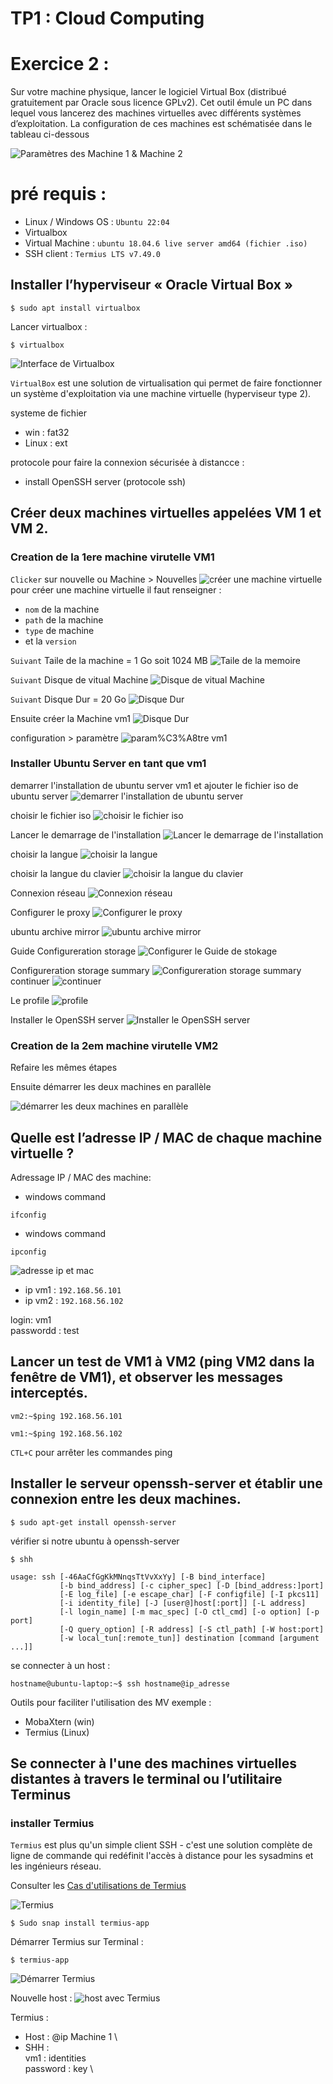 # TP1 : Cloud Computing

# Exercice 2 :
Sur votre machine physique, lancer le logiciel Virtual Box (distribué gratuitement par Oracle
sous licence GPLv2). Cet outil émule un PC dans lequel vous lancerez des machines virtuelles
avec différents systèmes d’exploitation. La configuration de ces machines est schématisée
dans le tableau ci-dessous

![Paramètres des Machine 1 & Machine 2](./rsc/configMachines.png)

# pré requis :
* Linux / Windows OS  : `Ubuntu 22:04`
* Virtualbox 
* Virtual Machine : `ubuntu 18.04.6 live server amd64 (fichier .iso)`
* SSH client :  `Termius LTS v7.49.0`
## Installer l’hyperviseur « Oracle Virtual Box »
```
$ sudo apt install virtualbox
```
Lancer virtualbox :
```
$ virtualbox
```
![Interface de Virtualbox](./rsc/interface_Virtualbox.png)

`VirtualBox` est une solution de virtualisation qui permet de faire
fonctionner un système d'exploitation via une machine virtuelle
(hyperviseur type 2).

systeme de fichier 
* win  :  fat32
* Linux : ext

 protocole pour faire la connexion sécurisée à distancce : 
* install OpenSSH server (protocole ssh)
## Créer deux machines virtuelles appelées VM 1 et VM 2.

### Creation de la 1ere machine virutelle VM1

`Clicker` sur nouvelle  ou Machine > Nouvelles
![![créer une machine virtuelle](./rsc/creer_une_machine_virtuelle.png)
](./rsc/creer_une_machine_virtuelle.png)
pour créer une machine virtuelle il faut renseigner  : 
* `nom` de la machine 
* `path` de la machine
* `type` de machine
* et la `version` 

`Suivant` Taile de la machine = 1 Go soit 1024 MB
![Taile de la memoire](./rsc/Taile_de_la_memoire.png)

`Suivant` Disque de vitual Machine 
![Disque de vitual Machine](./rsc/Disque_Dur_virtuel.png)

`Suivant` Disque Dur  = 20 Go
![Disque Dur](./rsc/Disk_Dur.png)

Ensuite créer la Machine vm1
![Disque Dur](./rsc/vm1_creer.png)

configuration > paramètre 
![param%C3%A8tre vm1](./rsc/param%C3%A8tre_vm1.png)

### Installer Ubuntu Server en tant que vm1
demarrer l'installation de ubuntu server vm1
et ajouter le fichier iso de ubuntu server
![demarrer l'installation de ubuntu server](./rsc/demarer_vm1.png)

choisir le fichier iso
![choisir le fichier iso](./rsc/choisir_le%20fichier_iso.png)

Lancer le demarrage de l'installation
![Lancer le demarrage de l'installation](./rsc/lancer_demarrage.png)

choisir la langue 
![choisir la langue](./rsc/choisir_la_langue.png)

choisir la langue du clavier 
![choisir la langue du clavier](./rsc/choisir_la_langue_clavier.png)

Connexion réseau
![Connexion réseau](./rsc/Connexion_reseau.png)

Configurer le proxy
![Configurer le proxy](./rsc/proxy.png)

ubuntu archive mirror
![ubuntu archive mirror](./rsc/mirror.png)

Guide Configureration storage
![Configurer le Guide de stokage](./rsc/storage.png)

Configureration storage summary
![Configureration storage summary](./rsc/summary.png)
continuer
![continuer](./rsc/continue.png)

Le profile
![profile](./rsc/profile.png)

Installer le OpenSSH server
![Installer le OpenSSH server](./rsc/OpenSSH.png)
### Creation de la 2em machine virutelle VM2

Refaire les mêmes étapes 

Ensuite démarrer les deux machines en parallèle

![démarrer les deux machines en parallèle](./rsc/lancer_vm.png)

## Quelle est l’adresse IP / MAC de chaque machine virtuelle ?

Adressage IP / MAC des machine:
* windows command
```
ifconfig
```
* windows command
```
ipconfig 
```
![adresse ip et mac](./rsc/ip_mac.png)
* ip vm1 : `192.168.56.101`
* ip vm2 : `192.168.56.102`
  
login: vm1\
passwordd : test

## Lancer un test de VM1 à VM2 (ping VM2 dans la fenêtre de VM1), et observer les messages interceptés.
```
vm2:~$ping 192.168.56.101
```
```
vm1:~$ping 192.168.56.102
```
`CTL+C` pour arrêter les commandes ping 


## Installer le serveur openssh-server et établir une connexion entre les deux machines.

```
$ sudo apt-get install openssh-server
```
vérifier si notre ubuntu à openssh-server
```
$ shh

usage: ssh [-46AaCfGgKkMNnqsTtVvXxYy] [-B bind_interface]
           [-b bind_address] [-c cipher_spec] [-D [bind_address:]port]
           [-E log_file] [-e escape_char] [-F configfile] [-I pkcs11]
           [-i identity_file] [-J [user@]host[:port]] [-L address]
           [-l login_name] [-m mac_spec] [-O ctl_cmd] [-o option] [-p port]
           [-Q query_option] [-R address] [-S ctl_path] [-W host:port]
           [-w local_tun[:remote_tun]] destination [command [argument ...]]
```

se connecter à un host : 
```
hostname@ubuntu-laptop:~$ ssh hostname@ip_adresse
```
Outils pour faciliter l'utilisation des MV exemple : 
* MobaXtern (win)
* Termius (Linux)
  


## Se connecter à l'une des machines virtuelles distantes à travers le terminal ou l’utilitaire Terminus

### installer Termius
`Termius` est plus qu'un simple client SSH - c'est une solution complète de ligne de commande qui redéfinit l'accès à distance pour les sysadmins et les ingénieurs réseau.

Consulter les [Cas d'utilisations de Termius](https://support.termius.com/hc/en-us/articles/4401863615641-Hosts)

![Termius](./rsc/Termius_UseCase.gif)
```
$ Sudo snap install termius-app
```

Démarrer Termius sur Terminal : 
```
$ termius-app
```
![Démarrer Termius](./rsc/termius.png)

Nouvelle host : 
![host avec Termius](./rsc/host.png)

Termius : 
  - Host : @ip Machine 1 \
  - SHH : \
    vm1  :  identities \
    password :  key \

